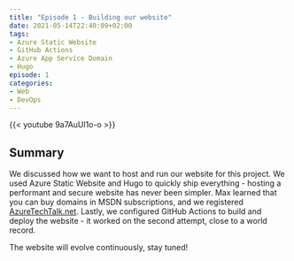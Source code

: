 ```yaml
---
title: "Episode 1 - Building our website"
date: 2021-05-14T22:40:09+02:00
tags: 
- Azure Static Website
- GitHub Actions
- Azure App Service Domain
- Hugo
episode: 1
categories:
- Web
- DevOps
---
```


{{< youtube 9a7AuUl1o-o >}}

## Summary

We discussed how we want to host and run our website for this project. We used Azure Static Website and Hugo to quickly ship everything - hosting a performant and secure website has never been simpler.
Max learned that you can buy domains in MSDN subscriptions, and we registered [AzureTechTalk.net](AzureTechTalk.net). 
Lastly, we configured GitHub Actions to build and deploy the website - it worked on the second attempt, close to a world record.

The website will evolve continuously, stay tuned!